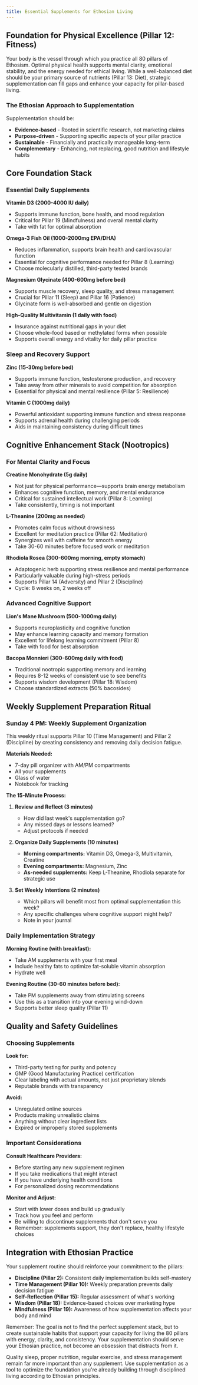 ```yaml
---
title: Essential Supplements for Ethosian Living
---
```


## Foundation for Physical Excellence (Pillar 12: Fitness)

Your body is the vessel through which you practice all 80 pillars of Ethosism. Optimal physical health supports mental clarity, emotional stability, and the energy needed for ethical living. While a well-balanced diet should be your primary source of nutrients (Pillar 13: Diet), strategic supplementation can fill gaps and enhance your capacity for pillar-based living.

### The Ethosian Approach to Supplementation

Supplementation should be:
- **Evidence-based** - Rooted in scientific research, not marketing claims
- **Purpose-driven** - Supporting specific aspects of your pillar practice
- **Sustainable** - Financially and practically manageable long-term
- **Complementary** - Enhancing, not replacing, good nutrition and lifestyle habits

## Core Foundation Stack

### Essential Daily Supplements

**Vitamin D3 (2000-4000 IU daily)**
- Supports immune function, bone health, and mood regulation
- Critical for Pillar 19 (Mindfulness) and overall mental clarity
- Take with fat for optimal absorption

**Omega-3 Fish Oil (1000-2000mg EPA/DHA)**
- Reduces inflammation, supports brain health and cardiovascular function
- Essential for cognitive performance needed for Pillar 8 (Learning)
- Choose molecularly distilled, third-party tested brands

**Magnesium Glycinate (400-600mg before bed)**
- Supports muscle recovery, sleep quality, and stress management
- Crucial for Pillar 11 (Sleep) and Pillar 16 (Patience)
- Glycinate form is well-absorbed and gentle on digestion

**High-Quality Multivitamin (1 daily with food)**
- Insurance against nutritional gaps in your diet
- Choose whole-food based or methylated forms when possible
- Supports overall energy and vitality for daily pillar practice

### Sleep and Recovery Support

**Zinc (15-30mg before bed)**
- Supports immune function, testosterone production, and recovery
- Take away from other minerals to avoid competition for absorption
- Essential for physical and mental resilience (Pillar 5: Resilience)

**Vitamin C (1000mg daily)**
- Powerful antioxidant supporting immune function and stress response
- Supports adrenal health during challenging periods
- Aids in maintaining consistency during difficult times

## Cognitive Enhancement Stack (Nootropics)

### For Mental Clarity and Focus

**Creatine Monohydrate (5g daily)**
- Not just for physical performance—supports brain energy metabolism
- Enhances cognitive function, memory, and mental endurance
- Critical for sustained intellectual work (Pillar 8: Learning)
- Take consistently, timing is not important

**L-Theanine (200mg as needed)**
- Promotes calm focus without drowsiness
- Excellent for meditation practice (Pillar 62: Meditation)
- Synergizes well with caffeine for smooth energy
- Take 30-60 minutes before focused work or meditation

**Rhodiola Rosea (300-600mg morning, empty stomach)**
- Adaptogenic herb supporting stress resilience and mental performance
- Particularly valuable during high-stress periods
- Supports Pillar 14 (Adversity) and Pillar 2 (Discipline)
- Cycle: 8 weeks on, 2 weeks off

### Advanced Cognitive Support

**Lion's Mane Mushroom (500-1000mg daily)**
- Supports neuroplasticity and cognitive function
- May enhance learning capacity and memory formation
- Excellent for lifelong learning commitment (Pillar 8)
- Take with food for best absorption

**Bacopa Monnieri (300-600mg daily with food)**
- Traditional nootropic supporting memory and learning
- Requires 8-12 weeks of consistent use to see benefits
- Supports wisdom development (Pillar 18: Wisdom)
- Choose standardized extracts (50% bacosides)

## Weekly Supplement Preparation Ritual

### Sunday 4 PM: Weekly Supplement Organization

This weekly ritual supports Pillar 10 (Time Management) and Pillar 2 (Discipline) by creating consistency and removing daily decision fatigue.

**Materials Needed:**
- 7-day pill organizer with AM/PM compartments
- All your supplements
- Glass of water
- Notebook for tracking

**The 15-Minute Process:**

1. **Review and Reflect (3 minutes)**
   - How did last week's supplementation go?
   - Any missed days or lessons learned?
   - Adjust protocols if needed

2. **Organize Daily Supplements (10 minutes)**
   - **Morning compartments:** Vitamin D3, Omega-3, Multivitamin, Creatine
   - **Evening compartments:** Magnesium, Zinc
   - **As-needed supplements:** Keep L-Theanine, Rhodiola separate for strategic use

3. **Set Weekly Intentions (2 minutes)**
   - Which pillars will benefit most from optimal supplementation this week?
   - Any specific challenges where cognitive support might help?
   - Note in your journal

### Daily Implementation Strategy

**Morning Routine (with breakfast):**
- Take AM supplements with your first meal
- Include healthy fats to optimize fat-soluble vitamin absorption
- Hydrate well

**Evening Routine (30-60 minutes before bed):**
- Take PM supplements away from stimulating screens
- Use this as a transition into your evening wind-down
- Supports better sleep quality (Pillar 11)

## Quality and Safety Guidelines

### Choosing Supplements

**Look for:**
- Third-party testing for purity and potency
- GMP (Good Manufacturing Practice) certification
- Clear labeling with actual amounts, not just proprietary blends
- Reputable brands with transparency

**Avoid:**
- Unregulated online sources
- Products making unrealistic claims
- Anything without clear ingredient lists
- Expired or improperly stored supplements

### Important Considerations

**Consult Healthcare Providers:**
- Before starting any new supplement regimen
- If you take medications that might interact
- If you have underlying health conditions
- For personalized dosing recommendations

**Monitor and Adjust:**
- Start with lower doses and build up gradually
- Track how you feel and perform
- Be willing to discontinue supplements that don't serve you
- Remember: supplements support, they don't replace, healthy lifestyle choices

## Integration with Ethosian Practice

Your supplement routine should reinforce your commitment to the pillars:

- **Discipline (Pillar 2):** Consistent daily implementation builds self-mastery
- **Time Management (Pillar 10):** Weekly preparation prevents daily decision fatigue
- **Self-Reflection (Pillar 15):** Regular assessment of what's working
- **Wisdom (Pillar 18):** Evidence-based choices over marketing hype
- **Mindfulness (Pillar 19):** Awareness of how supplementation affects your body and mind

Remember: The goal is not to find the perfect supplement stack, but to create sustainable habits that support your capacity for living the 80 pillars with energy, clarity, and consistency. Your supplementation should serve your Ethosian practice, not become an obsession that distracts from it.

Quality sleep, proper nutrition, regular exercise, and stress management remain far more important than any supplement. Use supplementation as a tool to optimize the foundation you're already building through disciplined living according to Ethosian principles.